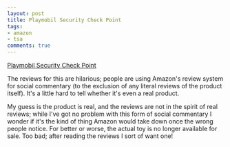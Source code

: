 ```yaml
---
layout: post
title: Playmobil Security Check Point
tags:
- amazon
- tsa
comments: true
---
```

[Playmobil Security Check
Point](http://www.amazon.com/exec/obidos/ASIN/B0002CYTL2)

The reviews for this are hilarious; people are using Amazon's review system
for social commentary (to the exclusion of any literal reviews of the product
itself). It's a little hard to tell whether it's even a real product.

My guess is the product is real, and the reviews are not in the spirit of real
reviews; while I've got no problem with this form of social commentary I
wonder if it's the kind of thing Amazon would take down once the wrong people
notice. For better or worse, the actual toy is no longer available for sale.
Too bad; after reading the reviews I sort of want one!

